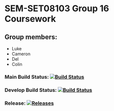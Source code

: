 # SEM-SET08103 Group 16 Coursework

## Group members:
* Luke
* Cameron
* Del
* Colin

### Main Build Status: [![Build Status](https://travis-ci.com/CamyH/SEM-SET08103.svg?branch=main)](https://travis-ci.com/CamyH/SEM-SET08103)
### Develop Build Status: [![Build Status](https://travis-ci.com/CamyH/SEM-SET08103.svg?branch=develop)](https://travis-ci.com/CamyH/SEM-SET08103)
### Release: [![Releases](https://img.shields.io/github/release/CamyH/SEM-SET08103/all.svg?style=flat-square)](https://github.com/CamyH/SEM-SET08103/releases)
